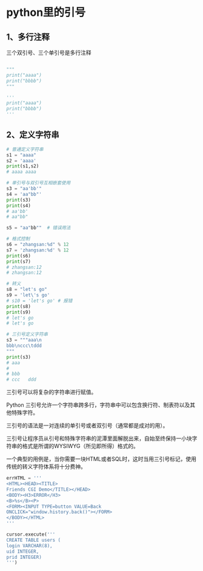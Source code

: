 # python里的引号

## 1、多行注释

三个双引号、三个单引号是多行注释

```python

"""
print("aaaa")
print("bbbb")
"""

'''
print("aaaa")
print("bbbb")
'''

```

## 2、定义字符串

```python
# 普通定义字符串
s1 = "aaaa"
s2 = 'aaaa'
print(s1,s2)
# aaaa aaaa

# 单引号与双引号互相嵌套使用
s3 = "aa'bb'"
s4 = 'aa"bb"'
print(s3)
print(s4)
# aa'bb'
# aa"bb"

s5 = "aa"bb""  # 错误用法

# 格式控制
s6 = "zhangsan:%d" % 12 
s7 = 'zhangsan:%d' % 12 
print(s6)
print(s7)
# zhangsan:12
# zhangsan:12

# 转义
s8 = "let's go"
s9 = 'let\'s go'
# s10 = 'let's go' # 报错
print(s8)
print(s9)
# let's go
# let's go
```

```python
# 三引号定义字符串
s3 = """aaa\n
bbb\nccc\tddd
"""
print(s3)
# aaa
# 
# bbb
# ccc	ddd
```

三引号可以将复杂的字符串进行赋值。

Python 三引号允许一个字符串跨多行，字符串中可以包含换行符、制表符以及其他特殊字符。

三引号的语法是一对连续的单引号或者双引号（通常都是成对的用）。

三引号让程序员从引号和特殊字符串的泥潭里面解脱出来，自始至终保持一小块字符串的格式是所谓的WYSIWYG（所见即所得）格式的。

一个典型的用例是，当你需要一块HTML或者SQL时，这时当用三引号标记，使用传统的转义字符体系将十分费神。

```python
errHTML = '''
<HTML><HEAD><TITLE>
Friends CGI Demo</TITLE></HEAD>
<BODY><H3>ERROR</H3>
<B>%s</B><P>
<FORM><INPUT TYPE=button VALUE=Back
ONCLICK="window.history.back()"></FORM>
</BODY></HTML>
'''

cursor.execute('''
CREATE TABLE users (  
login VARCHAR(8), 
uid INTEGER,
prid INTEGER)
''')
```
